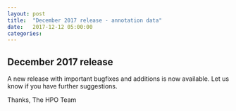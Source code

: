 ```yaml
---
layout: post
title:  "December 2017 release - annotation data"
date:   2017-12-12 05:00:00
categories: 
---
```


## December 2017 release

A new release with important bugfixes and additions is now available. Let us know if you have further suggestions.

Thanks,
The HPO Team